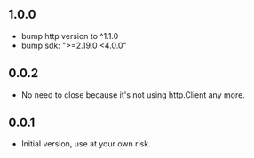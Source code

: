 ## 1.0.0
- bump http version to ^1.1.0
- bump sdk: ">=2.19.0 <4.0.0"

## 0.0.2

- No need to close because it's not using http.Client any more.

## 0.0.1

- Initial version, use at your own risk.
